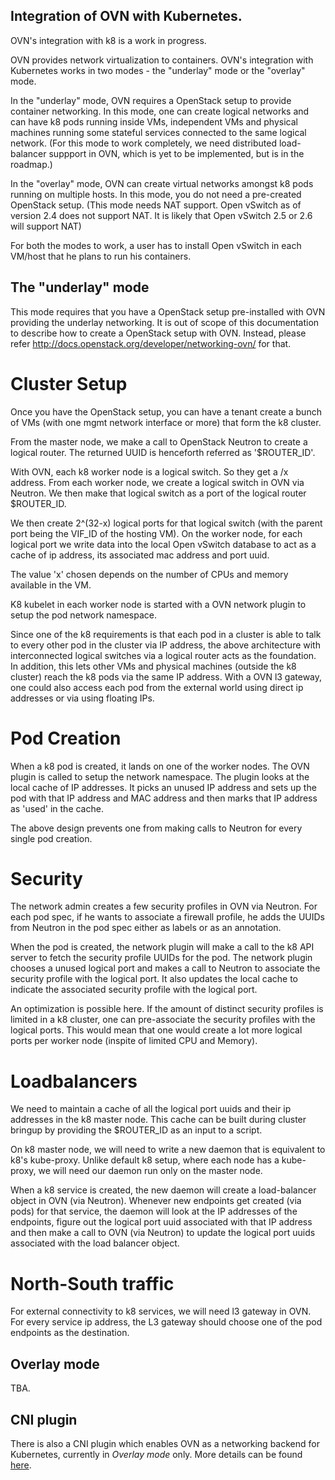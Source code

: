Integration of OVN with Kubernetes.
----------------------------------

OVN's integration with k8 is a work in progress.

OVN provides network virtualization to containers.  OVN's integration with
Kubernetes works in two modes - the "underlay" mode or the "overlay" mode.

In the "underlay" mode, OVN requires a OpenStack setup to provide container
networking. In this mode, one can create logical networks and can have
k8 pods running inside VMs, independent VMs and physical machines running some
stateful services connected to the same logical network. (For this mode to
work completely, we need distributed load-balancer suppport in OVN, which
is yet to be implemented, but is in the roadmap.)

In the "overlay" mode, OVN can create virtual networks amongst k8 pods
running on multiple hosts.  In this mode, you do not need a pre-created
OpenStack setup. (This mode needs NAT support. Open vSwitch as of version
2.4 does not support NAT. It is likely that Open vSwitch 2.5 or 2.6 will
support NAT)

For both the modes to work, a user has to install Open vSwitch in each VM/host
that he plans to run his containers.

The "underlay" mode
-------------------

This mode requires that you have a OpenStack setup pre-installed with OVN
providing the underlay networking.  It is out of scope of this documentation
to describe how to create a OpenStack setup with OVN. Instead, please refer
http://docs.openstack.org/developer/networking-ovn/ for that.

Cluster Setup
=============

Once you have the OpenStack setup, you can have a tenant create a bunch
of VMs (with one mgmt network interface or more) that form the k8 cluster.

From the master node, we make a call to OpenStack Neutron to create a
logical router.  The returned UUID is henceforth referred as '$ROUTER_ID'.

With OVN, each k8 worker node is a logical switch. So they get a /x address.
From each worker node, we create a logical switch in OVN via Neutron. We then
make that logical switch as a port of the logical router $ROUTER_ID.

We then create 2^(32-x) logical ports for that logical switch (with the parent
port being the VIF_ID of the hosting VM).  On the worker node, for each
logical port we write data into the local Open vSwitch database to
act as a cache of ip address, its associated mac address and port uuid.

The value 'x' chosen depends on the number of CPUs and memory available
in the VM.

K8 kubelet in each worker node is started with a OVN network plugin to setup
the pod network namespace.

Since one of the k8 requirements is that each pod in a cluster is able to
talk to every other pod in the cluster via IP address, the above architecture
with interconnected logical switches via a logical router acts as the
foundation. In addition, this lets other VMs and physical machines (outside
the k8 cluster) reach the k8 pods via the same IP address.  With a OVN l3
gateway, one could also access each pod from the external world using direct
ip addresses or via using floating IPs.

Pod Creation
============

When a k8 pod is created, it lands on one of the worker nodes. The OVN
plugin is called to setup the network namespace. The plugin looks at the
local cache of IP addresses.  It picks an unused IP address and sets up the
pod with that IP address and MAC address and then marks that IP address as
'used' in the cache.

The above design prevents one from making calls to Neutron for every single
pod creation.

Security
========

The network admin creates a few security profiles in OVN via Neutron.
For each pod spec, if he wants to associate a firewall profile, he adds the
UUIDs from Neutron in the pod spec either as labels or as an annotation.

When the pod is created, the network plugin will make a call to the k8 API
server to fetch the security profile UUIDs for the pod. The network plugin
chooses a unused logical port and makes a call to Neutron to associate the
security profile with the logical port. It also updates the local cache to
indicate the associated security profile with the logical port.

An optimization is possible here. If the amount of distinct security profiles
is limited in a k8 cluster, one can pre-associate the security profiles with
the logical ports. This would mean that one would create a lot more logical
ports per worker node (inspite of limited CPU and Memory).


Loadbalancers
=============

We need to maintain a cache of all the logical port uuids and their ip
addresses in the k8 master node.  This cache can be built during cluster
bringup by providing the $ROUTER_ID as an input to a script.

On k8 master node, we will need to write a new daemon that is equivalent to
k8's kube-proxy. Unlike default k8 setup, where each node has a kube-proxy,
we will need our daemon run only on the master node.

When a k8 service is created, the new daemon will create a load-balancer object
in OVN (via Neutron). Whenever new endpoints get created (via pods) for that
service, the daemon will look at the IP addresses of the endpoints, figure
out the logical port uuid associated with that IP address and then make
a call to OVN (via Neutron) to update the logical port uuids associated with
the load balancer object.

North-South traffic
===================

For external connectivity to k8 services, we will need l3 gateway in OVN.
For every service ip address, the L3 gateway should choose one of the pod
endpoints as the destination.


Overlay mode
------------

TBA.


CNI plugin
------------

There is also a CNI plugin which enables OVN as a networking backend for
Kubernetes, currently in *Overlay mode* only.
More details can be found [here](../README_cni.md).

